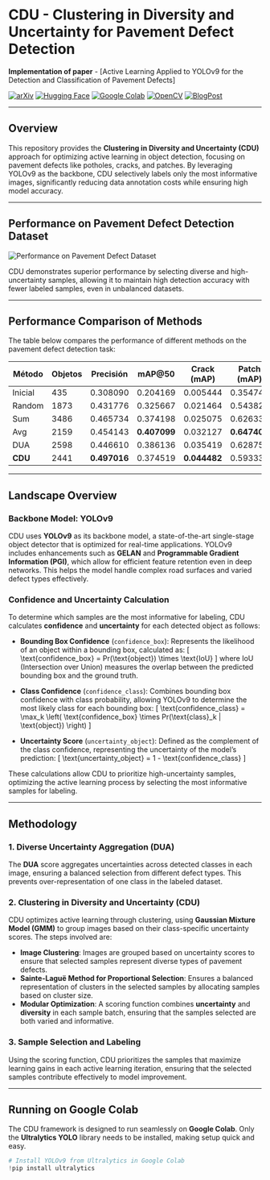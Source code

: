 # CDU - Clustering in Diversity and Uncertainty for Pavement Defect Detection

**Implementation of paper** - [Active Learning Applied to YOLOv9 for the Detection and Classification of Pavement Defects]

[![arXiv](https://img.shields.io/badge/arXiv-2402.13616-b31b1b.svg)](https://arxiv.org/abs/2402.13616)
[![Hugging Face](https://img.shields.io/badge/Hugging%20Face-Spaces-blue.svg)](https://huggingface.co/spaces)
[![Google Colab](https://img.shields.io/badge/Open%20in%20Colab-yellowgreen)](https://colab.research.google.com/)
[![OpenCV](https://img.shields.io/badge/OpenCV-Enabled-blue.svg)](https://opencv.org/)
[![BlogPost](https://img.shields.io/badge/BlogPost-Read-brightgreen.svg)](https://example.com/blogpost)

---

## Overview

This repository provides the **Clustering in Diversity and Uncertainty (CDU)** approach for optimizing active learning in object detection, focusing on pavement defects like potholes, cracks, and patches. By leveraging YOLOv9 as the backbone, CDU selectively labels only the most informative images, significantly reducing data annotation costs while ensuring high model accuracy.

---

## Performance on Pavement Defect Detection Dataset

![Performance on Pavement Defect Dataset](performance_chart.png)

CDU demonstrates superior performance by selecting diverse and high-uncertainty samples, allowing it to maintain high detection accuracy with fewer labeled samples, even in unbalanced datasets.

---

## Performance Comparison of Methods

The table below compares the performance of different methods on the pavement defect detection task:

| Método   | Objetos | Precisión  | mAP@50     | Crack (mAP) | Patch (mAP) | Pothole (mAP) | AUC      |
|----------|---------|------------|------------|-------------|-------------|---------------|----------|
| Inicial  | 435     | 0.308090   | 0.204169   | 0.005444    | 0.354748    | 0.252317      | -        |
| Random   | 1873    | 0.431776   | 0.325667   | 0.021464    | 0.543822    | 0.411717      | 0.775421 |
| Sum      | 3486    | 0.465734   | 0.374198   | 0.025075    | 0.626333    | 0.471185      | 0.768690 |
| Avg      | 2159    | 0.454143   | **0.407099** | 0.032127 | **0.647408** | **0.541762** | 0.779141 |
| DUA      | 2598    | 0.446610   | 0.386136   | 0.035419    | 0.628757    | 0.494233      | 0.808191 |
| **CDU**  | 2441    | **0.497016** | 0.374519 | **0.044482** | 0.593338   | 0.485738      | **0.811746** |

---

## Landscape Overview

### Backbone Model: YOLOv9
CDU uses **YOLOv9** as its backbone model, a state-of-the-art single-stage object detector that is optimized for real-time applications. YOLOv9 includes enhancements such as **GELAN** and **Programmable Gradient Information (PGI)**, which allow for efficient feature retention even in deep networks. This helps the model handle complex road surfaces and varied defect types effectively.

### Confidence and Uncertainty Calculation

To determine which samples are the most informative for labeling, CDU calculates **confidence** and **uncertainty** for each detected object as follows:

- **Bounding Box Confidence** (`confidence_box`): Represents the likelihood of an object within a bounding box, calculated as:
  \[
  \text{confidence\_box} = Pr(\text{object}) \times \text{IoU}
  \]
  where IoU (Intersection over Union) measures the overlap between the predicted bounding box and the ground truth.

- **Class Confidence** (`confidence_class`): Combines bounding box confidence with class probability, allowing YOLOv9 to determine the most likely class for each bounding box:
  \[
  \text{confidence\_class} = \max_k \left( \text{confidence\_box} \times Pr(\text{class}_k | \text{object}) \right)
  \]

- **Uncertainty Score** (`uncertainty_object`): Defined as the complement of the class confidence, representing the uncertainty of the model’s prediction:
  \[
  \text{uncertainty_object} = 1 - \text{confidence_class}
  \]

These calculations allow CDU to prioritize high-uncertainty samples, optimizing the active learning process by selecting the most informative samples for labeling.

---

## Methodology

### 1. Diverse Uncertainty Aggregation (DUA)
The **DUA** score aggregates uncertainties across detected classes in each image, ensuring a balanced selection from different defect types. This prevents over-representation of one class in the labeled dataset.

### 2. Clustering in Diversity and Uncertainty (CDU)

CDU optimizes active learning through clustering, using **Gaussian Mixture Model (GMM)** to group images based on their class-specific uncertainty scores. The steps involved are:

- **Image Clustering**: Images are grouped based on uncertainty scores to ensure that selected samples represent diverse types of pavement defects.
- **Sainte-Laguë Method for Proportional Selection**: Ensures a balanced representation of clusters in the selected samples by allocating samples based on cluster size.
- **Modular Optimization**: A scoring function combines **uncertainty** and **diversity** in each sample batch, ensuring that the samples selected are both varied and informative. 

### 3. Sample Selection and Labeling
Using the scoring function, CDU prioritizes the samples that maximize learning gains in each active learning iteration, ensuring that the selected samples contribute effectively to model improvement.

---

## Running on Google Colab

The CDU framework is designed to run seamlessly on **Google Colab**. Only the **Ultralytics YOLO** library needs to be installed, making setup quick and easy.

```python
# Install YOLOv9 from Ultralytics in Google Colab
!pip install ultralytics

